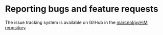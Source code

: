 # Reporting bugs and feature requests

The issue tracking system is available on GitHub in the [marcnol/pyHiM repository](https://github.com/marcnol/pyHiM/issues).